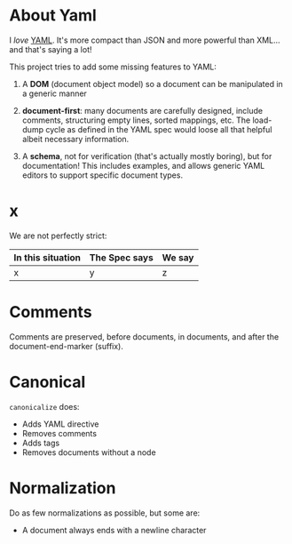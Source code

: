 # About Yaml

I _love_ [YAML](http://yaml.org). It's more compact than JSON and more powerful than XML... and that's saying a lot!

This project tries to add some missing features to YAML:

1. A **DOM** (document object model) so a document can be manipulated in a generic manner

1. **document-first**: many documents are carefully designed, include comments, structuring empty lines, sorted mappings, etc.
    The load-dump cycle as defined in the YAML spec would loose all that helpful albeit necessary information.

1. A **schema**, not for verification (that's actually mostly boring), but for documentation!
   This includes examples, and allows generic YAML editors to support specific document types.

# x

We are not perfectly strict:

| In this situation | The Spec says | We say |
| --- | --- | --- |
| x | y | z |


# Comments

Comments are preserved, before documents, in documents, and after the document-end-marker (suffix).

# Canonical

`canonicalize` does:
* Adds YAML directive
* Removes comments
* Adds tags
* Removes documents without a node

# Normalization

Do as few normalizations as possible, but some are:

* A document always ends with a newline character